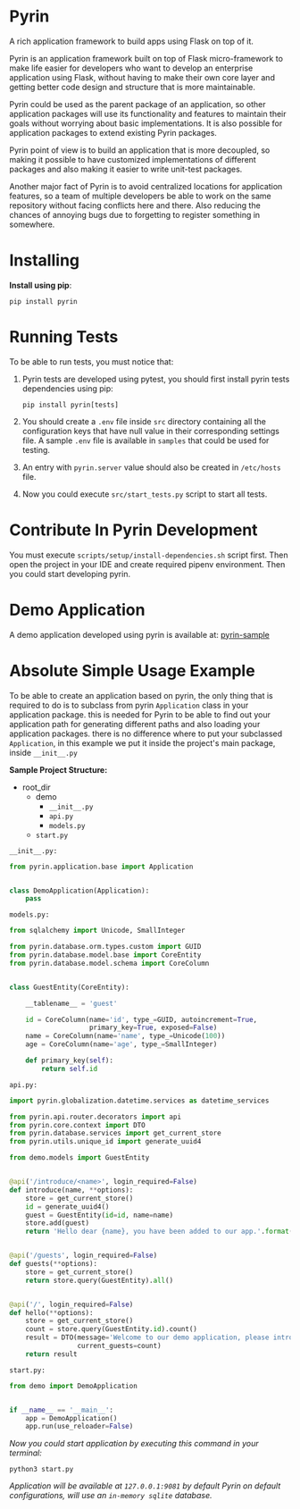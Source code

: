 # Pyrin

A rich application framework to build apps using Flask on top of it.

Pyrin is an application framework built on top of Flask micro-framework to make 
life easier for developers who want to develop an enterprise application 
using Flask, without having to make their own core layer and getting better code
design and structure that is more maintainable.

Pyrin could be used as the parent package of an application, so other application 
packages will use its functionality and features to maintain their goals without 
worrying about basic implementations.
It is also possible for application packages to extend existing Pyrin packages.

Pyrin point of view is to build an application that is more decoupled, so making it 
possible to have customized implementations of different packages and also making it 
easier to write unit-test packages.

Another major fact of Pyrin is to avoid centralized locations for application features, so a team
of multiple developers be able to work on the same repository without facing conflicts here
and there. Also reducing the chances of annoying bugs due to forgetting to register
something in somewhere.

# Installing

**Install using pip**:

`pip install pyrin`

# Running Tests

To be able to run tests, you must notice that:

1. Pyrin tests are developed using pytest, you should first 
   install pyrin tests dependencies using pip:
   
   `pip install pyrin[tests]`
 
2. You should create a `.env` file inside `src` directory containing all the configuration 
   keys that have null value in their corresponding settings file. A sample `.env`
   file is available in `samples` that could be used for testing.

3. An entry with `pyrin.server` value should also be created in `/etc/hosts` file.

4. Now you could execute `src/start_tests.py` script to start all tests.

# Contribute In Pyrin Development

You must execute `scripts/setup/install-dependencies.sh` script first.
Then open the project in your IDE and create required pipenv environment.
Then you could start developing pyrin.

# Demo Application

A demo application developed using pyrin is available at:
[pyrin-sample](https://github.com/mononobi/pyrin-sample)


# Absolute Simple Usage Example

To be able to create an application based on pyrin, the only thing that is required to do
is to subclass from pyrin `Application` class in your application package. this is 
needed for Pyrin to be able to find out your application path for generating different 
paths and also loading your application packages. there is no difference where to put 
your subclassed `Application`, in this example we put it inside the project's main 
package, inside `__init__.py`


**Sample Project Structure:**

- root_dir
  - demo
    - `__init__.py`
    - `api.py`
    - `models.py`
  - `start.py`

`__init__.py:`

```python
from pyrin.application.base import Application


class DemoApplication(Application):
    pass
```

`models.py:`

```python
from sqlalchemy import Unicode, SmallInteger

from pyrin.database.orm.types.custom import GUID
from pyrin.database.model.base import CoreEntity
from pyrin.database.model.schema import CoreColumn


class GuestEntity(CoreEntity):

    __tablename__ = 'guest'

    id = CoreColumn(name='id', type_=GUID, autoincrement=True, 
                    primary_key=True, exposed=False)
    name = CoreColumn(name='name', type_=Unicode(100))
    age = CoreColumn(name='age', type_=SmallInteger)

    def primary_key(self):
        return self.id
```

`api.py:`

```python
import pyrin.globalization.datetime.services as datetime_services

from pyrin.api.router.decorators import api
from pyrin.core.context import DTO
from pyrin.database.services import get_current_store
from pyrin.utils.unique_id import generate_uuid4

from demo.models import GuestEntity


@api('/introduce/<name>', login_required=False)
def introduce(name, **options):
    store = get_current_store()
    id = generate_uuid4()
    guest = GuestEntity(id=id, name=name)
    store.add(guest)
    return 'Hello dear {name}, you have been added to our app.'.format(name=name)


@api('/guests', login_required=False)
def guests(**options):
    store = get_current_store()
    return store.query(GuestEntity).all()


@api('/', login_required=False)
def hello(**options):
    store = get_current_store()
    count = store.query(GuestEntity.id).count()
    result = DTO(message='Welcome to our demo application, please introduce yourself.',
                 current_guests=count)
    return result
```

`start.py:`

```python
from demo import DemoApplication


if __name__ == '__main__':
    app = DemoApplication()
    app.run(use_reloader=False)
```

*Now you could start application by executing this command in your terminal:*

`python3 start.py`

*Application will be available at `127.0.0.1:9081` by default*
*Pyrin on default configurations, will use an `in-memory sqlite` database.*

